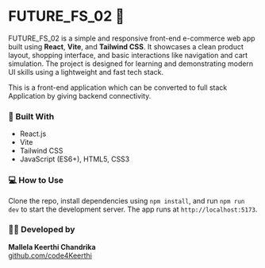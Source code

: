 # FUTURE_FS_02 🛒

FUTURE_FS_02 is a simple and responsive front-end e-commerce web app built using **React**, **Vite**, and **Tailwind CSS**. It showcases a clean product layout, shopping interface, and basic interactions like navigation and cart simulation. The project is designed for learning and demonstrating modern UI skills using a lightweight and fast tech stack.

This is a front-end application which can be converted to full stack Application by giving backend connectivity.

### 🔧 Built With

- React.js  
- Vite  
- Tailwind CSS  
- JavaScript (ES6+), HTML5, CSS3

### 💻 How to Use

Clone the repo, install dependencies using `npm install`, and run `npm run dev` to start the development server. The app runs at `http://localhost:5173`.

### 👩‍💻 Developed by

**Mallela Keerthi Chandrika**  
[github.com/code4Keerthi](https://github.com/code4Keerthi)
